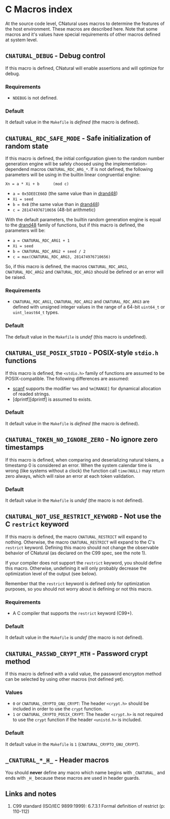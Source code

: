 # C Macros index #

At the source code level, CNatural uses macros to determine the features of
the host environment. These macros are described here. Note that some macros
and it's values have special requirements of other macros defined at system
level.

## `CNATURAL_DEBUG` - Debug control ##

If this macro is defined, CNatural will enable assertions and will optimize
for debug.

### Requirements ###

* `NDEBUG` is not defined.

### Default ###

It default value in the `Makefile` is *defined* (the macro is defined).

## `CNATURAL_RDC_SAFE_MODE` - Safe initialization of random state ##

If this macro is defined, the initial configuration given to the random number
generation engine will be safely choosed using the implementation-dependend
macros `CNATURAL_RDC_ARG_*`. If is not defined, the following parameters will
be using in the builtin linear congruential engine:

	Xn = a * Xi + b      (mod c)

* `a = 0x5DEECE66D` (the same value than in [drand48][drand48])
* `Xi = seed`
* `b = 0xB` (the same value than in [drand48][drand48])
* `c = 281474976710656` (48-bit arithmetic)

With the default parameters, the builtin random generation engine is equal
to the [drand48][drand48] family of functions, but if this macro is defined,
the parameters will be:

* `a = CNATURAL_RDC_ARG1 + 1`
* `Xi = seed`
* `b = CNATURAL_RDC_ARG2 + seed / 2`
* `c = max(CNATURAL_RDC_ARG3, 281474976710656)`

So, if this macro is defined, the macros `CNATURAL_RDC_ARG1`,
`CNATURAL_RDC_ARG2` and `CNATURAL_RDC_ARG3` should be defined or an error
will be raised.

### Requirements ###

* `CNATURAL_RDC_ARG1`, `CNATURAL_RDC_ARG2` and `CNATURAL_RDC_ARG3` are
defined with unsigned integer values in the range of a 64-bit
`uint64_t` or `uint_least64_t` types.

### Default ###

The default value in the `Makefile` is *undef* (this macro is undefined).

## `CNATURAL_USE_POSIX_STDIO` - POSIX-style `stdio.h` functions ##

If this macro is defined, the `<stdio.h>` family of functions are assumed to
be POSIX-compatible. The following differences are assumed:

* [scanf][scanf] supports the modifier `%ms` and `%m[RANGE]` for dynamical
allocation of readed strings.
* [dprintf][dprintf] is assumed to exists.

### Default ###

It default value in the `Makefile` is *defined* (the macro is defined).

## `CNATURAL_TOKEN_NO_IGNORE_ZERO` - No ignore zero timestamps ##

If this macro is defined, when comparing and deserializing natural tokens,
a timestamp 0 is considered an error. When the system calendar time is
wrong (like systems without a clock) the function call `time(NULL)` may
return zero always, which will raise an error at each token validation.

### Default ###

It default value in the `Makefile` is *undef* (the macro is not defined).

## `CNATURAL_NOT_USE_RESTRICT_KEYWORD` - Not use the C `restrict` keyword ##

If this macro is defined, the macro `CNATURAL_RESTRICT` will expand to
nothing. Otherwise, the macro `CNATURAL_RESTRICT` will expand to the C's
`restrict` keyword. Defining this macro should not change the observable
behavior of CNatural (as declared on the C99 spec, see the note 1).

If your compiler does not support the `restrict` keyword, you should define
this macro. Otherwise, undefining it will only probably decrease the
optimization level of the output (see below).

Remember that the `restrict` keyword is defined only for optimization
purposes, so you should not worry about is defining or not this macro.

### Requirements ###

* A C compiler that supports the `restrict` keyword (C99+).

### Default ###

It default value in the `Makefile` is *undef* (the macro is not defined).

## `CNATURAL_PASSWD_CRYPT_MTH` - Password crypt method ##

If this macro is defined with a valid value, the password encrypton method
can be selected by using other macros (not defined yet).

### Values ###

* `0` or `CNATURAL_CRYPTO_GNU_CRYPT`: The header `<crypt.h>` should be
included in order to use the `crypt` function.
* `1` or `CNATURAL_CRYPTO_POSIX_CRYPT`: The header `<crypt.h>` is not
required to use the `crypt` function if the header `<unistd.h>` is included.

### Default ###

It default value in the `Makefile` is `1` (`CNATURAL_CRYPTO_GNU_CRYPT`).

## `_CNATURAL_*_H_` - Header macros ##

You should **never** define any macro which name begins with `_CNATURAL_`
and ends with `_H_` because these macros are used in header guards.

## Links and notes ##

1. C99 standard (ISO/IEC 9899:1999): 6.7.3.1 Formal definition of restrict
(p: 110-112)

[drand48]: man://drand48
[rand]: man://rand
[scanf]: man://scanf
[dprinf]: man://dprintf
